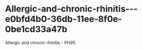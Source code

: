 # Allergic-and-chronic-rhinitis---e0bfd4b0-36db-11ee-8f0e-0be1cd33a47b
Allergic and chronic rhinitis - PH95
